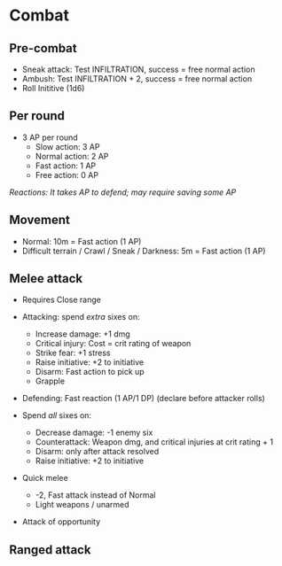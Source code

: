 # Combat



## Pre-combat
* Sneak attack: Test INFILTRATION, success = free normal action
* Ambush: Test INFILTRATION + 2, success = free normal action
* Roll Inititive (1d6)
## Per round
* 3 AP per round
  * Slow action: 3 AP
  * Normal action: 2 AP
  * Fast action: 1 AP
  * Free action: 0 AP
  
 *Reactions: It takes AP to defend; may require saving some AP*
  
## Movement
* Normal: 10m = Fast action (1 AP)
* Difficult terrain / Crawl / Sneak / Darkness: 5m = Fast action (1 AP)

## Melee attack
* Requires Close range
* Attacking: spend *extra* sixes on:
  * Increase damage: +1 dmg
  * Critical injury: Cost = crit rating of weapon
  * Strike fear: +1 stress
  * Raise initiative: +2 to initiative
  * Disarm: Fast action to pick up
  * Grapple
  
* Defending: Fast reaction (1 AP/1 DP) (declare  before attacker rolls)
* Spend *all* sixes on:
  * Decrease damage: -1 enemy six
  * Counterattack: Weapon dmg, and critical injuries at crit rating + 1
  * Disarm: only after attack resolved
  * Raise initiative: +2 to initiative
  
* Quick melee
  * -2, Fast attack instead of Normal
  * Light weapons / unarmed

* Attack of opportunity

## Ranged attack


  
  
  
